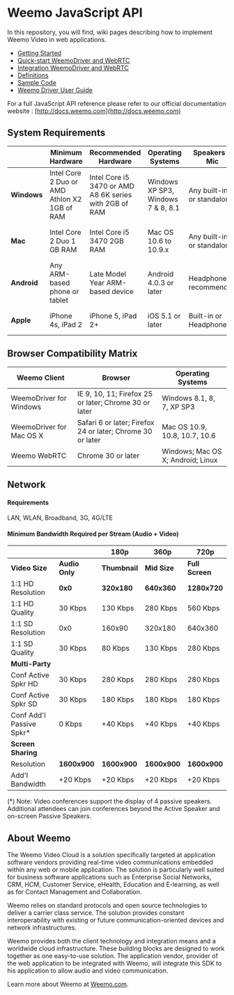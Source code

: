 # Weemo JavaScript API


In this repository, you will find, wiki pages describing how to implement Weemo Video in web applications.

- [Getting Started](docs/start.md)
- [Quick-start WeemoDriver and WebRTC](docs/quickstart.md)
- [Integration WeemoDriver and WebRTC](docs/integration.md)
- [Definitions](docs/naming.md)
- [Sample Code](https://github.com/weemo/Weemo.js/tree/master/examples)
- [Weemo Driver User Guide](http://support.weemo.com/hc/en-us/articles/203177787-Weemo-Driver-User-Guide)

For a full JavaScript API reference please refer to our official documentation website : [http://docs.weemo.com](http://docs.weemo.com)


## System Requirements

| | Minimum Hardware| Recommended Hardware| Operating Systems| Speakers & Mic| Webcam|
|---|---|---|---|---|---|
| **Windows**| Intel Core 2 Duo or AMD Athlon X2 1GB of RAM| Intel Core i5 3470 or AMD A8 6K series with 2GB of RAM| Windows XP SP3, Windows 7 & 8, 8.1| Any built-in or standalone|Any built-in or standalone, 720p camera recommended|
| **Mac**| Intel Core 2 Duo 1 GB RAM| Intel Core i5 3470 2GB RAM| Mac OS 10.6 to 10.9.x| Any built-in or standalone|Any built-in or standalone, 720p camera recommended|
| **Android**| Any ARM-based phone or tablet| Late Model Year ARM-based device |Android 4.0.3 or later| Headphones recommended| Front or back device camera|
| **Apple**| iPhone 4s, iPad 2| iPhone 5, iPad 2+| iOS 5.1 or later| Built-in or Headphones| Front or back device camera|


## Browser Compatibility Matrix

| Weemo Client | Browser | Operating Systems |
|---|---|---|
| WeemoDriver for Windows | IE 9, 10, 11; Firefox 25 or later; Chrome 30 or later | Windows 8.1, 8, 7, XP SP3 |
| WeemoDriver for Mac OS X | Safari 6  or later; Firefox 24 or later; Chrome 30 or later | Mac OS 10.9, 10.8, 10.7, 10.6 |
| Weemo WebRTC | Chrome 30 or later | Windows; Mac OS X; Android; Linux |


## Network 
#### Requirements
LAN, WLAN, Broadband, 3G, 4G/LTE

#### Minimum Bandwidth Required per Stream (Audio + Video)

| | | 180p | 360p | 720p |
|---|---|---|---|---|
| **Video Size** | **Audio Only** | **Thumbnail** | **Mid Size** | **Full Screen** |
| 1:1 HD Resolution | **0x0** | **320x180** | **640x360** | **1280x720** |
| 1:1 HD Quality | 30 Kbps | 130 Kbps | 280 Kbps | 560 Kbps |
| 1:1 SD Resolution | 0x0 | 160x90 | 320x180 | 640x360 |
| 1:1 SD Quality | 30 Kbps | 80 Kbps | 130 Kbps | 280 Kbps |
| **Multi-Party** | | | | |
| Conf Active Spkr HD | 30 Kbps | 280 Kbps | 280 Kbps | 280 Kbps |
| Conf Active Spkr SD | 30 Kbps | 180 Kbps | 180 Kbps | 180 Kbps |
| Conf Add'l Passive Spkr* |  0 Kbps | +40 Kbps | +40 Kbps | +40 Kbps |
| **Screen Sharing** | | | | |
| Resolution | **1600x900** | **1600x900** | **1600x900** | **1600x900** |
| Add'l Bandwidth | +20 Kbps | +20 Kbps | +20 Kbps | +20 Kbps |

(*) Note: Video conferences support the display of 4 passive speakers. Additional attendees can join conferences beyond the Active Speaker and on-screen Passive Speakers.


## About Weemo

The Weemo Video Cloud is a solution specifically targeted at application software vendors providing real-time video communications embedded within any web or mobile application. The solution is particularly well suited for business software applications such as Enterprise Social Networks, CRM, HCM, Customer Service, eHealth, Education and E-learning, as well as for Contact Management and Collaboration.

Weemo relies on standard protocols and open source technologies to deliver a carrier class service. The solution provides constant interoperability with existing or future communication-oriented devices and network infrastructures.

Weemo provides both the client technology and integration means and a worldwide cloud infrastructure. These building blocks are designed to work together as one easy-to-use solution. The application vendor, provider of the web application to be integrated with Weemo, will integrate this SDK to his application to allow audio and video communication.

Learn more about Weemo at <a href="http://www.weemo.com">Weemo.com</a>.
